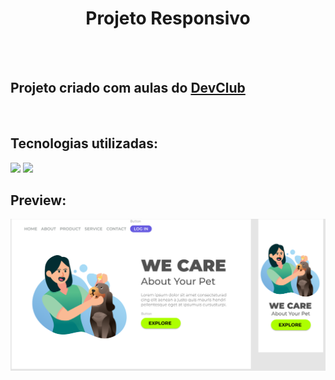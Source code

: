 <h1 align="center"><b>Projeto Responsivo</b></h1>
<br>
<br>
<h2>Projeto criado com aulas do <a href="https://rodolfomori.com.br/devclub/">DevClub</a></h2>
<br>
<h2>Tecnologias utilizadas:</h2>
<img src="https://img.shields.io/badge/HTML5-E34F26?style=for-the-badge&logo=html5&logoColor=white">
<img src="https://img.shields.io/badge/CSS3-1572B6?style=for-the-badge&logo=css3&logoColor=white">
<br>
<h2>Preview:</h2>
<img src="https://github.com/Leodiias/DevClub/blob/main/img/Responsive%20image.png?raw=true">
